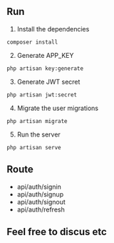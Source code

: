 ## Run
1. Install the dependencies  
```
composer install
```
2. Generate APP_KEY
```
php artisan key:generate
```
3. Generate JWT secret
```
php artisan jwt:secret
```
4. Migrate the user migrations
```
php artisan migrate
```
5. Run the server
```
php artisan serve
```

## Route
-   api/auth/signin
-   api/auth/signup
-   api/auth/signout
-   api/auth/refresh

## Feel free to discus etc
